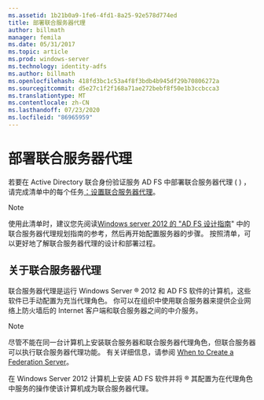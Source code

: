 ```yaml
---
ms.assetid: 1b21b0a9-1fe6-4fd1-8a25-92e578d774ed
title: 部署联合服务器代理
author: billmath
manager: femila
ms.date: 05/31/2017
ms.topic: article
ms.prod: windows-server
ms.technology: identity-adfs
ms.author: billmath
ms.openlocfilehash: 418fd3bc1c53a4f8f3bdb4b945df29b70806272a
ms.sourcegitcommit: d5e27c1f2f168a71ae272bebf8f50e1b3ccbcca3
ms.translationtype: MT
ms.contentlocale: zh-CN
ms.lasthandoff: 07/23/2020
ms.locfileid: "86965959"
---
```

# <a name="deploying-federation-server-proxies"></a>部署联合服务器代理

若要在 Active Directory 联合身份验证服务 AD FS 中部署联合服务器代理 \( \) ，请完成清单中的每个任务[：设置联合服务器代理](Checklist--Setting-Up-a-Federation-Server-Proxy.md)。  
  
> [!NOTE]  
> 使用此清单时，建议您先阅读[Windows server 2012 的 "AD FS 设计指南](../design/ad-fs-design-guide-in-windows-server-2012.md)" 中的联合服务器代理规划指南的参考，然后再开始配置服务器的步骤。 按照清单，可以更好地了解联合服务器代理的设计和部署过程。  
  
## <a name="about-federation-server-proxies"></a>关于联合服务器代理  
联合服务器代理是运行 Windows Server &reg; 2012 和 AD FS 软件的计算机，这些软件已手动配置为充当代理角色。 你可以在组织中使用联合服务器来提供企业网络上防火墙后的 Internet 客户端和联合服务器之间的中介服务。  
  
> [!NOTE]  
> 尽管不能在同一台计算机上安装联合服务器和联合服务器代理角色，但联合服务器可以执行联合服务器代理功能。 有关详细信息，请参阅 [When to Create a Federation Server](/previous-versions/windows/it-pro/windows-server-2012-R2-and-2012/dd807101(v=ws.11))。  
  
在 Windows Server 2012 计算机上安装 AD FS 软件并将 &reg; 其配置为在代理角色中服务的操作使该计算机成为联合服务器代理。  
  
